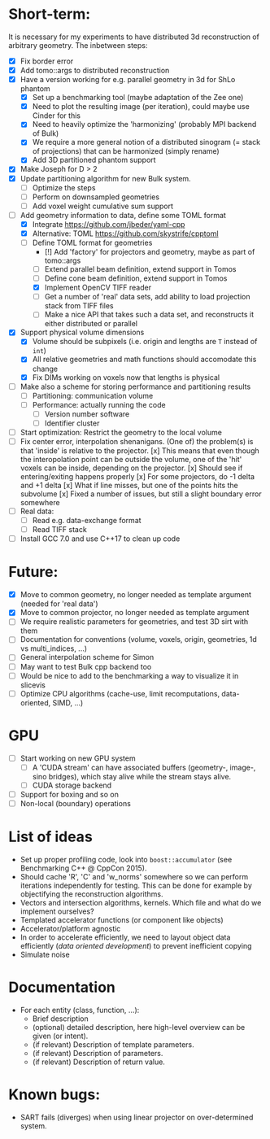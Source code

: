 # Short-term:

It is necessary for my experiments to have distributed 3d reconstruction of arbitrary geometry. The inbetween steps:
- [x] Fix border error
- [x] Add tomo::args to distributed reconstruction
- [x] Have a version working for e.g. parallel geometry in 3d for ShLo phantom
	- [x] Set up a benchmarking tool (maybe adaptation of the Zee one)
    - [x] Need to plot the resulting image (per iteration), could maybe use Cinder for this
    - [x] Need to heavily optimize the 'harmonizing' (probably MPI backend of Bulk)
    - [x] We require a more general notion of a distributed sinogram (= stack of projections) that can be harmonized (simply rename)
    - [x] Add 3D partitioned phantom support
- [x] Make Joseph for D > 2
- [x] Update partitioning algorithm for new Bulk system.
    - [ ] Optimize the steps
    - [ ] Perform on downsampled geometries
    - [ ] Add voxel weight cumulative sum support
- [ ] Add geometry information to data, define some TOML format
    - [x] Integrate https://github.com/jbeder/yaml-cpp
    - [x] Alternative: TOML https://github.com/skystrife/cpptoml
    - [ ] Define TOML format for geometries
        - [!] Add 'factory' for projectors and geometry, maybe as part of tomo::args
        - [ ] Extend parallel beam definition, extend support in Tomos
        - [ ] Define cone beam definition, extend support in Tomos
        - [x] Implement OpenCV TIFF reader
        - [ ] Get a number of 'real' data sets, add ability to load projection stack from TIFF files
        - [ ] Make a nice API that takes such a data set, and reconstructs it either distributed or parallel
- [x] Support physical volume dimensions
    - [x] Volume should be subpixels (i.e. origin and lengths are `T` instead of `int`)
    - [x] All relative geometries and math functions should accomodate this change
    - [x] Fix DIMs working on voxels now that lengths is physical
- [ ] Make also a scheme for storing performance and partitioning results
    - [ ] Partitioning: communication volume
    - [ ] Performance: actually running the code
        - [ ] Version number software
        - [ ] Identifier cluster
- [ ] Start optimization: Restrict the geometry to the local volume
- [ ] Fix center error, interpolation shenanigans. (One of) the problem(s) is that 'inside' is relative to the projector.
      [x] This means that even though the interopolation point can be outside the volume, one of the 'hit' voxels can be inside, depending on the projector.
      [x] Should see if entering/exiting happens properly
      [x] For some projectors, do -1 delta and +1 delta
      [x] What if line misses, but one of the points hits the subvolume
      [x] Fixed a number of issues, but still a slight boundary error somewhere
- [ ] Real data:
    - [ ] Read e.g. data-exchange format
    - [ ] Read TIFF stack
- [ ] Install GCC 7.0 and use C++17 to clean up code

# Future:

- [x] Move to common geometry, no longer needed as template argument (needed for 'real data')
- [x] Move to common projector, no longer needed as template argument
- [ ] We require realistic parameters for geometries, and test 3D sirt with them
- [ ] Documentation for conventions (volume, voxels, origin, geometries, 1d vs multi_indices, ...)
- [ ] General interpolation scheme for Simon
- [ ] May want to test Bulk cpp backend too
- [ ] Would be nice to add to the benchmarking a way to visualize it in slicevis
- [ ] Optimize CPU algorithms (cache-use, limit recomputations, data-oriented, SIMD, ...)

# GPU
- [ ] Start working on new GPU system
    - [ ] A 'CUDA stream' can have associated buffers (geometry-, image-, sino bridges), which stay alive while the stream stays alive.
    - [ ] CUDA storage backend
- [ ] Support for boxing and so on
- [ ] Non-local (boundary) operations

# List of ideas
* Set up proper profiling code, look into `boost::accumulator` (see Benchmarking C++ @ CppCon 2015).
* Should cache 'R', 'C' and 'w_norms' somewhere so we can perform iterations independently for testing. This can be done for example by objectifying the reconstruction algorithms.
* Vectors and intersection algorithms, kernels. Which file and what do we implement ourselves?
* Templated accelerator functions (or component like objects)
* Accelerator/platform agnostic
* In order to accelerate efficiently, we need to layout object data efficiently (*data oriented development*) to prevent inefficient copying
* Simulate noise

# Documentation
* For each entity (class, function, ...):
  - Brief description
  - (optional) detailed description, here high-level overview can be given (or intent).
  - (if relevant) Description of template parameters.
  - (if relevant) Description of parameters.
  - (if relevant) Description of return value.

# Known bugs:
- SART fails (diverges) when using linear projector on over-determined system.

